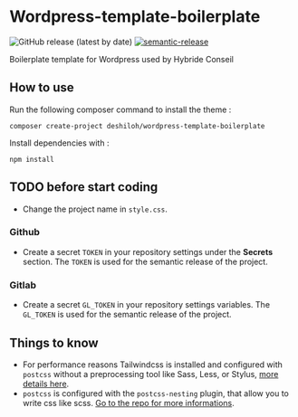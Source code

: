 # Wordpress-template-boilerplate
![GitHub release (latest by date)](https://img.shields.io/github/v/release/deshiloh/wordpress-template-boilerplate?label=version)
[![semantic-release](https://img.shields.io/badge/%20%20%F0%9F%93%A6%F0%9F%9A%80-semantic--release-e10079.svg)](https://github.com/semantic-release/semantic-release)

Boilerplate template for Wordpress used by Hybride Conseil

## How to use

Run the following composer command to install the theme :

`composer create-project deshiloh/wordpress-template-boilerplate`

Install dependencies with :

`npm install`

## TODO before start coding

- Change the project name in `style.css`.
  
### Github
- Create a secret `TOKEN` in your repository settings under the **Secrets** section. The `TOKEN` is used for the semantic release of the project.

### Gitlab
- Create a secret `GL_TOKEN` in your repository settings variables. The `GL_TOKEN` is used for the semantic release of the project.

## Things to know

- For performance reasons Tailwindcss is installed and configured with `postcss` without a preprocessing tool like Sass, 
  Less, or Stylus, [more details here](https://tailwindcss.com/docs/using-with-preprocessors#using-sass-less-or-stylus).
- `postcss` is configured with the `postcss-nesting` plugin, that allow you to write css like scss. [Go to the repo for more informations](https://github.com/csstools/postcss-nesting).



